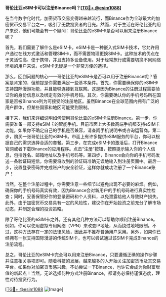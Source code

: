 **哥伦比亚eSIM卡可以注册Binance吗？[[TG💪+ @esim1088](https://t.me/s/esim1088)]**

在当今数字化时代，加密货币交易变得越来越流行，而Binance作为全球最大的加密货币交易平台之一，吸引了无数投资者的目光。然而，对于生活在哥伦比亚的用户来说，他们可能会有一个疑问：哥伦比亚的eSIM卡是否可以用来注册Binance呢？

首先，我们需要了解什么是eSIM卡。eSIM卡是一种嵌入式SIM卡技术，它允许用户通过在线方式激活和管理SIM卡，而不需要物理更换SIM卡。这种技术的优点在于灵活性高、便于携带，并且支持多设备使用。对于经常旅行或需要切换不同网络环境的用户来说，eSIM卡无疑是一个非常方便的选择。

那么，回到问题的核心——哥伦比亚的eSIM卡是否可以用于注册Binance呢？答案是肯定的，但前提是你需要满足一些基本条件。首先，你需要确保你的eSIM卡支持国际漫游功能，并且能够连接到互联网。这是因为Binance的注册过程需要验证你的身份信息以及绑定有效的手机号码。其次，你需要确认你的手机号码所在国家是否被Binance列为可接受的注册地区。虽然Binance在全球范围内拥有广泛的用户群体，但某些国家和地区可能受到限制。

接下来，我们来详细说明如何使用哥伦比亚的eSIM卡注册Binance。第一步，你需要准备一部支持eSIM卡的智能手机。目前市面上大多数高端手机都支持eSIM卡功能，如果你不确定自己的手机是否兼容，请查阅手机说明书或咨询运营商。第二步，购买一张哥伦比亚的eSIM卡。市面上有许多提供eSIM服务的平台，你可以根据自己的需求选择合适的套餐。第三步，在完成eSIM卡的激活后，打开Binance官网或者下载Binance的应用程序。点击“注册”按钮，按照提示输入你的个人信息，包括姓名、邮箱地址以及手机号码等。第四步，Binance会向你的手机号码发送一条验证码短信，你需要将收到的验证码准确无误地输入到注册页面中。最后一步，设置登录密码并完成账户的安全验证，这样你就成功注册了一个Binance账户！

当然，在整个注册过程中，你需要注意一些细节以避免出现不必要的麻烦。例如，确保你的手机号码真实有效，因为Binance会对新用户的手机号码进行真实性检查；同时，妥善保管好你的登录密码和个人资料，以免泄露给他人导致财产损失。此外，由于加密货币交易具有一定的风险性，建议你在开始投资之前充分了解市场动态，并制定合理的投资策略。

除了哥伦比亚的eSIM卡之外，还有其他几种方法可以帮助你顺利注册Binance。例如，你可以使用虚拟专用网络（VPN）来改变IP地址，从而绕过地域限制。不过，这种方法存在一定的法律风险，因此并不推荐普通用户采用。另外，如果你已经拥有一张支持国际漫游的传统SIM卡，也可以尝试通过该SIM卡完成Binance的注册流程。

总之，哥伦比亚的eSIM卡完全可以用来注册Binance，只要遵循正确的操作步骤并注意相关事项即可。随着科技的发展，越来越多的人开始关注加密货币及其交易平台。如果你对加密货币感兴趣，不妨尝试一下Binance，也许它会成为你财富增值的新起点！当然，无论选择何种方式注册Binance，都请务必保持谨慎态度，理性对待投资行为。

[[TG💪+ @esim1088](https://t.me/s/esim1088) ![Image](https://i.postimg.cc/4NQfJmqS/Snipaste-2025-05-13-00-14-12.png)]
